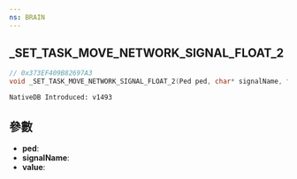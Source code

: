 ```yaml
---
ns: BRAIN
---
```

## _SET_TASK_MOVE_NETWORK_SIGNAL_FLOAT_2

```c
// 0x373EF409B82697A3
void _SET_TASK_MOVE_NETWORK_SIGNAL_FLOAT_2(Ped ped, char* signalName, float value);
```

```
NativeDB Introduced: v1493
```

## 參數
* **ped**:
* **signalName**:
* **value**:
